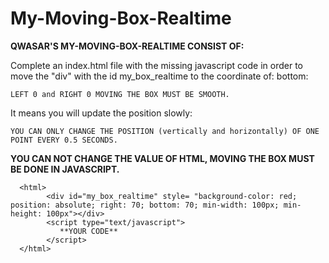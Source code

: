 # My-Moving-Box-Realtime

****QWASAR'S MY-MOVING-BOX-REALTIME CONSIST OF:****

Complete an index.html file with the missing javascript code in order to move the "div" with the id my_box_realtime to the coordinate of: bottom: 
   
    LEFT 0 and RIGHT 0 MOVING THE BOX MUST BE SMOOTH. 


It means you will update the position slowly: 

    YOU CAN ONLY CHANGE THE POSITION (vertically and horizontally) OF ONE POINT EVERY 0.5 SECONDS.


****YOU CAN NOT CHANGE THE VALUE OF HTML, MOVING THE BOX MUST BE DONE IN JAVASCRIPT.****


      <html>
            <div id="my_box_realtime" style= "background-color: red; position: absolute; right: 70; bottom: 70; min-width: 100px; min-height: 100px"></div>
            <script type="text/javascript">
               **YOUR CODE**
            </script>
      </html>
